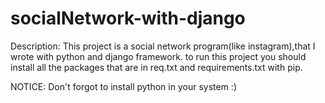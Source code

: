 # socialNetwork-with-django
Description:
This project is a social network program(like instagram),that I wrote with python and django framework.
to run this project you should install all the packages that are in req.txt and requirements.txt with pip.

NOTICE: Don't forgot to install python in your system :)

